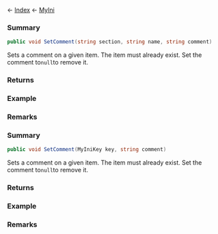 ← [Index](Api-Index) ← [MyIni](VRage.Game.ModAPI.Ingame.Utilities.MyIni)

### Summary

```csharp
public void SetComment(string section, string name, string comment)
```

Sets a comment on a given item. The item must already exist. Set the comment to`null`to remove it.

### Returns

### Example

### Remarks

### Summary

```csharp
public void SetComment(MyIniKey key, string comment)
```

Sets a comment on a given item. The item must already exist. Set the comment to`null`to remove it.

### Returns

### Example

### Remarks

